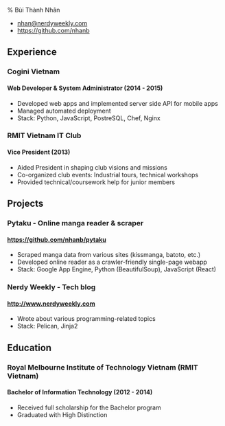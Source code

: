 % Bùi Thành Nhân

- <nhan@nerdyweekly.com>
- <https://github.com/nhanb>


## Experience

### Cogini Vietnam
#### Web Developer & System Administrator (2014 - 2015)

- Developed web apps and implemented server side API for mobile apps
- Managed automated deployment
- Stack: Python, JavaScript, PostreSQL, Chef, Nginx

### RMIT Vietnam IT Club
#### Vice President (2013)

- Aided President in shaping club visions and missions
- Co-organized club events: Industrial tours, technical workshops
- Provided technical/coursework help for junior members


## Projects

### Pytaku - Online manga reader & scraper
#### <https://github.com/nhanb/pytaku>

- Scraped manga data from various sites (kissmanga, batoto, etc.)
- Developed online reader as a crawler-friendly single-page webapp
- Stack: Google App Engine, Python (BeautifulSoup), JavaScript (React)

### Nerdy Weekly - Tech blog
#### <http://www.nerdyweekly.com>

- Wrote about various programming-related topics
- Stack: Pelican, Jinja2


## Education

### Royal Melbourne Institute of Technology Vietnam (RMIT Vietnam)
#### Bachelor of Information Technology (2012 - 2014)

- Received full scholarship for the Bachelor program
- Graduated with High Distinction
